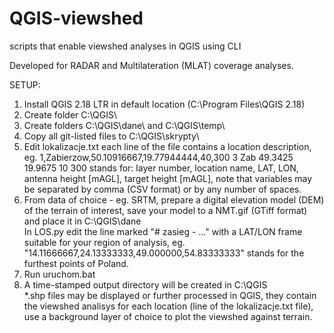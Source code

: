 # QGIS-viewshed
scripts that enable viewshed analyses in QGIS using CLI

Developed for RADAR and Multilateration (MLAT) coverage analyses.

SETUP:
1. Install QGIS 2.18 LTR in default location (C:\Program Files\QGIS 2.18\)
2. Create folder C:\QGIS\
3. Create folders C:\QGIS\dane\ and C:\QGIS\temp\
4. Copy all git-listed files to C:\QGIS\skrypty\
5. Edit lokalizacje.txt
   each line of the file contains a location description, eg.
     1,Zabierzow,50.10916667,19.77944444,40,300
     3 Zab       49.3425     19.9675     10 300
   stands for: layer number, location name, LAT, LON, antenna height [mAGL], target height [mAGL],
   note that variables may be separated by comma (CSV format) or by any number of spaces.
6. From data of choice - eg. SRTM, prepare a digital elevation model (DEM) of the terrain of interest,
   save your model to a NMT.gif (GTiff format) and place it in C:\QGIS\dane\
   In LOS.py edit the line marked "# zasieg - ..." with a LAT/LON frame suitable for your region of analysis, eg.
     "14.11666667,24.13333333,49.000000,54.83333333"
   stands for the furthest points of Poland.
7. Run uruchom.bat
8. A time-stamped output directory will be created in C:\QGIS\
   *.shp files may be displayed or further processed in QGIS,
   they contain the viewshed analisys for each location (line of the lokalizacje.txt file),
   use a background layer of choice to plot the viewshed against terrain.
